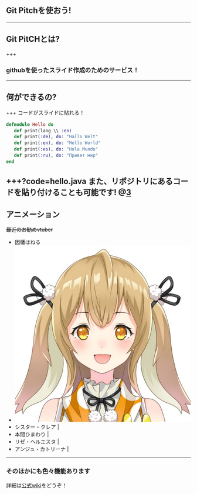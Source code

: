 ## Git Pitchを使おう!
---
## Git PitCHとは?
+++
### githubを使ったスライド作成のためのサービス！
---
## 何ができるの?
+++
コードがスライドに貼れる！
```Elixir
defmodule Hello do
   def print(lang \\ :en)
   def print(:de), do: "Hallo Welt"
   def print(:en), do: "Hello World"
   def print(:es), do: "Hola Mundo"
   def print(:ru), do: "Привет мир"
end
```
+++?code=hello.java
また、リポジトリにあるコードを貼り付けることも可能です!
@[3](特定の場所をハイライトすることも可能!)
---
## アニメーション
~~最近のお勧めvtuber~~
- 因幡はねる
- ![alt](haneru.jpg)
- シスター・クレア | 
- 本間ひまわり | 
- リゼ・ヘルエスタ | 
- アンジュ・カトリーナ |
---
### そのほかにも色々機能あります

詳細は[公式wiki](https://gitpitch.com/docs)をどうぞ！